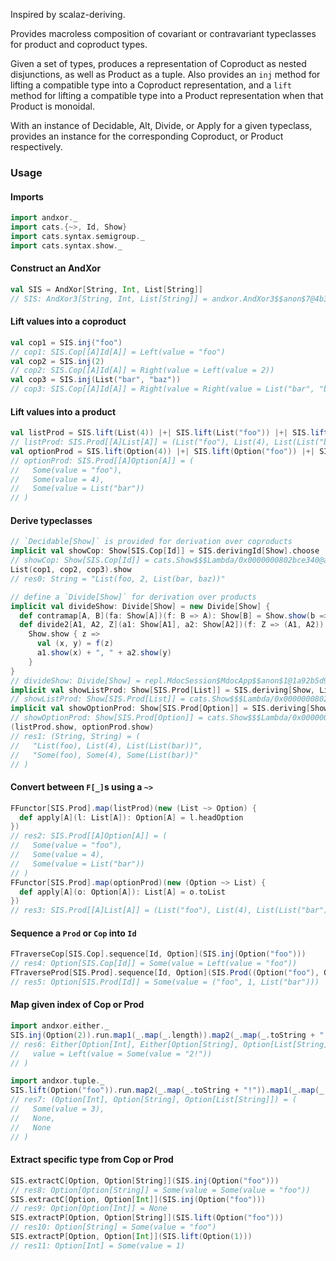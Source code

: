 Inspired by scalaz-deriving.

Provides macroless composition of covariant or contravariant
typeclasses for product and coproduct types.

Given a set of types, produces a representation of Coproduct as nested disjunctions,
as well as Product as a tuple. Also provides an `inj` method for lifting a compatible type
into a Coproduct representation, and a `lift` method for lifting a compatible type
into a Product representation when that Product is monoidal.

With an instance of Decidable, Alt, Divide, or Apply for a given typeclass,
provides an instance for the corresponding Coproduct, or Product respectively.

### Usage

#### Imports

```scala
import andxor._
import cats.{~>, Id, Show}
import cats.syntax.semigroup._
import cats.syntax.show._
```

#### Construct an AndXor

```scala
val SIS = AndXor[String, Int, List[String]]
// SIS: AndXor3[String, Int, List[String]] = andxor.AndXor3$$anon$7@4b3b9bb5
```

#### Lift values into a coproduct

```scala
val cop1 = SIS.inj("foo")
// cop1: SIS.Cop[[A]Id[A]] = Left(value = "foo")
val cop2 = SIS.inj(2)
// cop2: SIS.Cop[[A]Id[A]] = Right(value = Left(value = 2))
val cop3 = SIS.inj(List("bar", "baz"))
// cop3: SIS.Cop[[A]Id[A]] = Right(value = Right(value = List("bar", "baz")))
```

#### Lift values into a product

```scala
val listProd = SIS.lift(List(4)) |+| SIS.lift(List("foo")) |+| SIS.lift(List(List("bar")))
// listProd: SIS.Prod[[A]List[A]] = (List("foo"), List(4), List(List("bar")))
val optionProd = SIS.lift(Option(4)) |+| SIS.lift(Option("foo")) |+| SIS.lift(Option(List("bar")))
// optionProd: SIS.Prod[[A]Option[A]] = (
//   Some(value = "foo"),
//   Some(value = 4),
//   Some(value = List("bar"))
// )
```

#### Derive typeclasses

```scala
// `Decidable[Show]` is provided for derivation over coproducts
implicit val showCop: Show[SIS.Cop[Id]] = SIS.derivingId[Show].choose
// showCop: Show[SIS.Cop[Id]] = cats.Show$$$Lambda/0x0000000802bce340@a566a2a
List(cop1, cop2, cop3).show
// res0: String = "List(foo, 2, List(bar, baz))"

// define a `Divide[Show]` for derivation over products
implicit val divideShow: Divide[Show] = new Divide[Show] {
  def contramap[A, B](fa: Show[A])(f: B => A): Show[B] = Show.show(b => fa.show(f(b)))
  def divide2[A1, A2, Z](a1: Show[A1], a2: Show[A2])(f: Z => (A1, A2)): Show[Z] =
    Show.show { z =>
      val (x, y) = f(z)
      a1.show(x) + ", " + a2.show(y)
    }
}
// divideShow: Divide[Show] = repl.MdocSession$MdocApp$$anon$1@1a92b5d9
implicit val showListProd: Show[SIS.Prod[List]] = SIS.deriving[Show, List].divide
// showListProd: Show[SIS.Prod[List]] = cats.Show$$$Lambda/0x0000000802bce340@7940b809
implicit val showOptionProd: Show[SIS.Prod[Option]] = SIS.deriving[Show, Option].divide
// showOptionProd: Show[SIS.Prod[Option]] = cats.Show$$$Lambda/0x0000000802bce340@568f2149
(listProd.show, optionProd.show)
// res1: (String, String) = (
//   "List(foo), List(4), List(List(bar))",
//   "Some(foo), Some(4), Some(List(bar))"
// )
```

#### Convert between `F[_]`s using a `~>`

```scala
FFunctor[SIS.Prod].map(listProd)(new (List ~> Option) {
  def apply[A](l: List[A]): Option[A] = l.headOption
})
// res2: SIS.Prod[[A]Option[A]] = (
//   Some(value = "foo"),
//   Some(value = 4),
//   Some(value = List("bar"))
// )
FFunctor[SIS.Prod].map(optionProd)(new (Option ~> List) {
  def apply[A](o: Option[A]): List[A] = o.toList
})
// res3: SIS.Prod[[A]List[A]] = (List("foo"), List(4), List(List("bar")))
```

#### Sequence a `Prod` or `Cop` into `Id`

```scala
FTraverseCop[SIS.Cop].sequence[Id, Option](SIS.inj(Option("foo")))
// res4: Option[SIS.Cop[Id]] = Some(value = Left(value = "foo"))
FTraverseProd[SIS.Prod].sequence[Id, Option](SIS.Prod((Option("foo"), Option(1), Option(List("bar")))))
// res5: Option[SIS.Prod[Id]] = Some(value = ("foo", 1, List("bar")))
```

#### Map given index of Cop or Prod

```scala
import andxor.either._
SIS.inj(Option(2)).run.map1(_.map(_.length)).map2(_.map(_.toString + "!"))
// res6: Either[Option[Int], Either[Option[String], Option[List[String]]]] = Right(
//   value = Left(value = Some(value = "2!"))
// )

import andxor.tuple._
SIS.lift(Option("foo")).run.map2(_.map(_.toString + "!")).map1(_.map(_.length))
// res7: (Option[Int], Option[String], Option[List[String]]) = (
//   Some(value = 3),
//   None,
//   None
// )
```

#### Extract specific type from Cop or Prod

```scala
SIS.extractC[Option, Option[String]](SIS.inj(Option("foo")))
// res8: Option[Option[String]] = Some(value = Some(value = "foo"))
SIS.extractC[Option, Option[Int]](SIS.inj(Option("foo")))
// res9: Option[Option[Int]] = None
SIS.extractP[Option, Option[String]](SIS.lift(Option("foo")))
// res10: Option[String] = Some(value = "foo")
SIS.extractP[Option, Option[Int]](SIS.lift(Option(1)))
// res11: Option[Int] = Some(value = 1)
```
